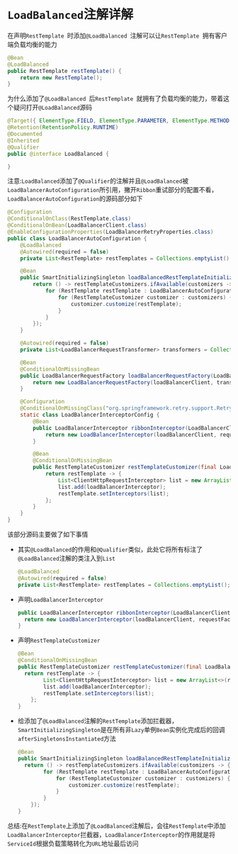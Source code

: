 # `LoadBalanced`注解详解

在声明`RestTemplate `时添加`@LoadBalanced `注解可以让`RestTemplate `拥有客户端负载均衡的能力

```java
@Bean
@LoadBalanced
public RestTemplate restTemplate() {
    return new RestTemplate();
}
```

为什么添加了`@LoadBalanced `后`RestTemplate `就拥有了负载均衡的能力，带着这个疑问打开`@LoadBalanced`源码

```java
@Target({ ElementType.FIELD, ElementType.PARAMETER, ElementType.METHOD })
@Retention(RetentionPolicy.RUNTIME)
@Documented
@Inherited
@Qualifier
public @interface LoadBalanced {

}
```

注意:`LoadBalanced`添加了`@Qualifier`的注解并且`@LoadBalanced`被`LoadBalancerAutoConfiguration`所引用，撇开`Ribbon`重试部分的配置不看，`LoadBalancerAutoConfiguration`的源码部分如下

```java
@Configuration
@ConditionalOnClass(RestTemplate.class)
@ConditionalOnBean(LoadBalancerClient.class)
@EnableConfigurationProperties(LoadBalancerRetryProperties.class)
public class LoadBalancerAutoConfiguration {
	@LoadBalanced
	@Autowired(required = false)
	private List<RestTemplate> restTemplates = Collections.emptyList();

	@Bean
	public SmartInitializingSingleton loadBalancedRestTemplateInitializerDeprecated(final ObjectProvider<List<RestTemplateCustomizer>> restTemplateCustomizers) {
		return () -> restTemplateCustomizers.ifAvailable(customizers -> {
            for (RestTemplate restTemplate : LoadBalancerAutoConfiguration.this.restTemplates) {
                for (RestTemplateCustomizer customizer : customizers) {
                    customizer.customize(restTemplate);
                }
            }
        });
	}

	@Autowired(required = false)
	private List<LoadBalancerRequestTransformer> transformers = Collections.emptyList();

	@Bean
	@ConditionalOnMissingBean
	public LoadBalancerRequestFactory loadBalancerRequestFactory(LoadBalancerClient loadBalancerClient) {
		return new LoadBalancerRequestFactory(loadBalancerClient, transformers);
	}

	@Configuration
	@ConditionalOnMissingClass("org.springframework.retry.support.RetryTemplate")
	static class LoadBalancerInterceptorConfig {
		@Bean
		public LoadBalancerInterceptor ribbonInterceptor(LoadBalancerClient loadBalancerClient, LoadBalancerRequestFactory requestFactory) {
			return new LoadBalancerInterceptor(loadBalancerClient, requestFactory);
		}

		@Bean
		@ConditionalOnMissingBean
		public RestTemplateCustomizer restTemplateCustomizer(final LoadBalancerInterceptor loadBalancerInterceptor) {
			return restTemplate -> {
                List<ClientHttpRequestInterceptor> list = new ArrayList<>(restTemplate.getInterceptors());
                list.add(loadBalancerInterceptor);
                restTemplate.setInterceptors(list);
            };
		}
	}
}
```

该部分源码主要做了如下事情

- 其实`@LoadBalanced`的作用和`@Qualifier`类似，此处它将所有标注了`@LoadBalanced`注解的类注入到`List`

  ```java
  @LoadBalanced
  @Autowired(required = false)
  private List<RestTemplate> restTemplates = Collections.emptyList();
  ```

- 声明`LoadBalancerInterceptor`

  ```java
  public LoadBalancerInterceptor ribbonInterceptor(LoadBalancerClient loadBalancerClient, LoadBalancerRequestFactory requestFactory) {
  	return new LoadBalancerInterceptor(loadBalancerClient, requestFactory);
  }
  ```

- 声明`RestTemplateCustomizer`

  ```java
  @Bean
  @ConditionalOnMissingBean
  public RestTemplateCustomizer restTemplateCustomizer(final LoadBalancerInterceptor loadBalancerInterceptor) {
  	return restTemplate -> {
          List<ClientHttpRequestInterceptor> list = new ArrayList<>(restTemplate.getInterceptors());
          list.add(loadBalancerInterceptor);
          restTemplate.setInterceptors(list);
      };
  }
  ```

- 给添加了`@LoadBalanced`注解的`RestTemplate`添加拦截器，`SmartInitializingSingleton`是在所有非`Lazy`单例`Bean`实例化完成后的回调`afterSingletonsInstantiated`方法

  ```java
  @Bean
  public SmartInitializingSingleton loadBalancedRestTemplateInitializerDeprecated(final ObjectProvider<List<RestTemplateCustomizer>> restTemplateCustomizers) {
  	return () -> restTemplateCustomizers.ifAvailable(customizers -> {
          for (RestTemplate restTemplate : LoadBalancerAutoConfiguration.this.restTemplates) {
              for (RestTemplateCustomizer customizer : customizers) {
                  customizer.customize(restTemplate);
              }
          }
      });
  }
  ```

总结:在`RestTemplate`上添加了`@LoadBalanced`注解后，会往`RestTemplate`中添加`LoadBalancerInterceptor`拦截器，`LoadBalancerInterceptor`的作用就是将`ServiceId`根据负载策略转化为`URL`地址最后访问